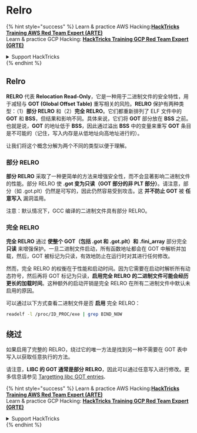 # Relro

{% hint style="success" %}
Learn & practice AWS Hacking:<img src="/.gitbook/assets/arte.png" alt="" data-size="line">[**HackTricks Training AWS Red Team Expert (ARTE)**](https://training.hacktricks.xyz/courses/arte)<img src="/.gitbook/assets/arte.png" alt="" data-size="line">\
Learn & practice GCP Hacking: <img src="/.gitbook/assets/grte.png" alt="" data-size="line">[**HackTricks Training GCP Red Team Expert (GRTE)**<img src="/.gitbook/assets/grte.png" alt="" data-size="line">](https://training.hacktricks.xyz/courses/grte)

<details>

<summary>Support HackTricks</summary>

* Check the [**subscription plans**](https://github.com/sponsors/carlospolop)!
* **Join the** 💬 [**Discord group**](https://discord.gg/hRep4RUj7f) or the [**telegram group**](https://t.me/peass) or **follow** us on **Twitter** 🐦 [**@hacktricks\_live**](https://twitter.com/hacktricks\_live)**.**
* **Share hacking tricks by submitting PRs to the** [**HackTricks**](https://github.com/carlospolop/hacktricks) and [**HackTricks Cloud**](https://github.com/carlospolop/hacktricks-cloud) github repos.

</details>
{% endhint %}

## Relro

**RELRO** 代表 **Relocation Read-Only**，它是一种用于二进制文件的安全特性，用于减轻与 **GOT (Global Offset Table)** 重写相关的风险。**RELRO** 保护有两种类型：（1）**部分 RELRO** 和（2）**完全 RELRO**。它们都重新排列了 ELF 文件中的 **GOT** 和 **BSS**，但结果和影响不同。具体来说，它们将 **GOT** 部分放在 **BSS** 之前。也就是说，**GOT** 的地址低于 **BSS**，因此通过溢出 **BSS** 中的变量来重写 **GOT** 条目是不可能的（记住，写入内存是从低地址向高地址进行的）。

让我们将这个概念分解为两个不同的类型以便于理解。

### **部分 RELRO**

**部分 RELRO** 采取了一种更简单的方法来增强安全性，而不会显著影响二进制文件的性能。部分 RELRO 使 **.got 变为只读（GOT 部分的非 PLT 部分）**。请注意，部分（如 .got.plt）仍然是可写的，因此仍然容易受到攻击。这 **并不防止 GOT** 被 **任意写入** 漏洞滥用。

注意：默认情况下，GCC 编译的二进制文件具有部分 RELRO。

### **完全 RELRO**

**完全 RELRO** 通过 **使整个 GOT（包括 .got 和 .got.plt）和 .fini\_array** 部分完全 **只读** 来增强保护。一旦二进制文件启动，所有函数地址都会在 GOT 中解析并加载，然后，GOT 被标记为只读，有效地防止在运行时对其进行任何修改。

然而，完全 RELRO 的权衡在于性能和启动时间。因为它需要在启动时解析所有动态符号，然后再将 GOT 标记为只读，**启用完全 RELRO 的二进制文件可能会经历更长的加载时间**。这种额外的启动开销是完全 RELRO 在所有二进制文件中默认未启用的原因。

可以通过以下方式查看二进制文件是否 **启用** 完全 RELRO：
```bash
readelf -l /proc/ID_PROC/exe | grep BIND_NOW
```
## 绕过

如果启用了完整的 RELRO，绕过它的唯一方法是找到另一种不需要在 GOT 表中写入以获取任意执行的方法。

请注意，**LIBC 的 GOT 通常是部分 RELRO**，因此可以通过任意写入进行修改。更多信息请参见 [Targetting libc GOT entries](https://github.com/nobodyisnobody/docs/blob/main/code.execution.on.last.libc/README.md#1---targetting-libc-got-entries)**.**

{% hint style="success" %}
Learn & practice AWS Hacking:<img src="/.gitbook/assets/arte.png" alt="" data-size="line">[**HackTricks Training AWS Red Team Expert (ARTE)**](https://training.hacktricks.xyz/courses/arte)<img src="/.gitbook/assets/arte.png" alt="" data-size="line">\
Learn & practice GCP Hacking: <img src="/.gitbook/assets/grte.png" alt="" data-size="line">[**HackTricks Training GCP Red Team Expert (GRTE)**<img src="/.gitbook/assets/grte.png" alt="" data-size="line">](https://training.hacktricks.xyz/courses/grte)

<details>

<summary>Support HackTricks</summary>

* Check the [**subscription plans**](https://github.com/sponsors/carlospolop)!
* **Join the** 💬 [**Discord group**](https://discord.gg/hRep4RUj7f) or the [**telegram group**](https://t.me/peass) or **follow** us on **Twitter** 🐦 [**@hacktricks\_live**](https://twitter.com/hacktricks\_live)**.**
* **Share hacking tricks by submitting PRs to the** [**HackTricks**](https://github.com/carlospolop/hacktricks) and [**HackTricks Cloud**](https://github.com/carlospolop/hacktricks-cloud) github repos.

</details>
{% endhint %}
